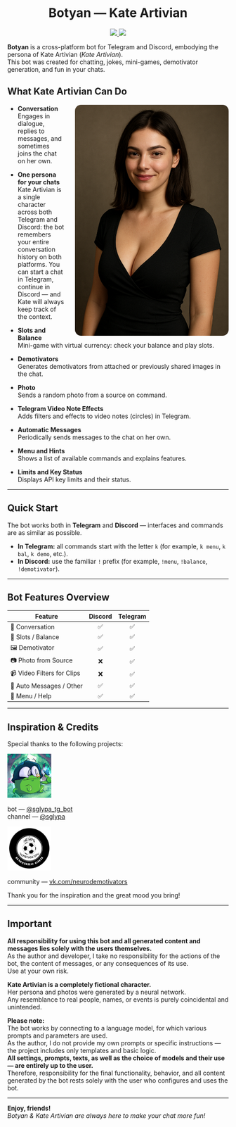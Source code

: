 <h1 align="center">Botyan — Kate Artivian</h1>
<p align="center">
  <a href="https://github.com/TheAndreyZakharov/Botyan/blob/main/README_RU.md">
    <img src="https://img.shields.io/badge/README_Language-Русский-blue">
  </a>
  <a href="https://github.com/TheAndreyZakharov/Botyan/blob/main/README.md">
    <img src="https://img.shields.io/badge/README_Language-English-brightgreen">
  </a>
</p>

**Botyan** is a cross-platform bot for Telegram and Discord, embodying the persona of Kate Artivian (*Kate Artivian*).  
This bot was created for chatting, jokes, mini-games, demotivator generation, and fun in your chats.

## What Kate Artivian Can Do

<img src="source/ChatGPTImage.png" alt="Kate Artivian" align="right" width="350" style="margin-left: 24px; border-radius: 14px;" />

- **Conversation**  
  Engages in dialogue, replies to messages, and sometimes joins the chat on her own.

- **One persona for your chats**  
  Kate Artivian is a single character across both Telegram and Discord: the bot remembers your entire conversation history on both platforms. You can start a chat in Telegram, continue in Discord — and Kate will always keep track of the context.

- **Slots and Balance**  
  Mini-game with virtual currency: check your balance and play slots.

- **Demotivators**  
  Generates demotivators from attached or previously shared images in the chat.

- **Photo**  
  Sends a random photo from a source on command.

- **Telegram Video Note Effects**  
  Adds filters and effects to video notes (circles) in Telegram.

- **Automatic Messages**  
  Periodically sends messages to the chat on her own.

- **Menu and Hints**  
  Shows a list of available commands and explains features.

- **Limits and Key Status**  
  Displays API key limits and their status.

---

## Quick Start

The bot works both in **Telegram** and **Discord** — interfaces and commands are as similar as possible.

- **In Telegram:** all commands start with the letter `k` (for example, `k menu`, `k bal`, `k demo`, etc.).
- **In Discord:** use the familiar `!` prefix (for example, `!menu`, `!balance`, `!demotivator`).

---

## Bot Features Overview

| Feature                   | Discord | Telegram |
|---------------------------|:-------:|:--------:|
| 💬 Conversation           |   ✅    |    ✅    |
| 🎰 Slots / Balance        |   ✅    |    ✅    |
| 🖼️ Demotivator            |   ✅    |    ✅    |
| 📷 Photo from Source      |   ❌    |    ✅    |
| 📹 Video Filters for Clips|   ❌    |    ✅    |
| 🧠 Auto Messages / Other  |   ✅    |    ✅    |
| 📖 Menu / Help            |   ✅    |    ✅    |

---

## Inspiration & Credits

Special thanks to the following projects:

<img src="source/sglypa.jpg" alt="@sglypa" width="100"/>

bot — [@sglypa_tg_bot](https://t.me/sglypa_tg_bot)  
channel — [@sglypa](https://t.me/sglypa)

<img src="source/DemoGen.jpg" alt="vk.com/neurodemotivators" width="100"/>

community — [vk.com/neurodemotivators](https://vk.com/neurodemotivators)

Thank you for the inspiration and the great mood you bring!

---

## Important

**All responsibility for using this bot and all generated content and messages lies solely with the users themselves.**  
As the author and developer, I take no responsibility for the actions of the bot, the content of messages, or any consequences of its use.  
Use at your own risk.

**Kate Artivian is a completely fictional character.**  
Her persona and photos were generated by a neural network.  
Any resemblance to real people, names, or events is purely coincidental and unintended.

**Please note:**  
The bot works by connecting to a language model, for which various prompts and parameters are used.  
As the author, I do not provide my own prompts or specific instructions — the project includes only templates and basic logic.  
**All settings, prompts, texts, as well as the choice of models and their use — are entirely up to the user.**  
Therefore, responsibility for the final functionality, behavior, and all content generated by the bot rests solely with the user who configures and uses the bot.

---

**Enjoy, friends!**  
*Botyan & Kate Artivian are always here to make your chat more fun!*
